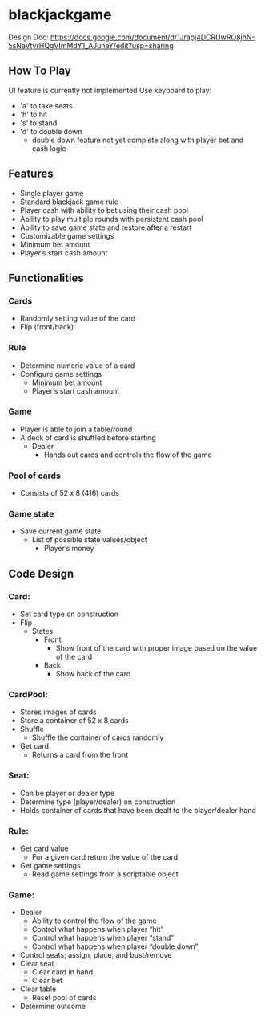 # blackjackgame

Design Doc:
https://docs.google.com/document/d/1Jrapj4DCRUwRQ8jhN-5sNaVtyrHQgVImMdY1_AJuneY/edit?usp=sharing

## How To Play  
UI feature is currently not implemented
Use keyboard to play:
- 'a' to take seats
- 'h' to hit
- 's' to stand
- 'd' to double down
  - double down feature not yet complete along with player bet and cash logic

## Features  

- Single player game
- Standard blackjack game rule
- Player cash with ability to bet using their cash pool
- Ability to play multiple rounds with persistent cash pool
- Ability to save game state and restore after a restart
- Customizable game settings
- Minimum bet amount
- Player’s start cash amount

## Functionalities  

### Cards  
- Randomly setting value of the card
- Flip (front/back)  

### Rule  
- Determine numeric value of a card
- Configure game settings
  - Minimum bet amount
  - Player’s start cash amount

### Game  
- Player is able to join a table/round
- A deck of card is shuffled before starting
  - Dealer
    - Hands out cards and controls the flow of the game

### Pool of cards  
- Consists of 52 x 8 (416) cards

### Game state  
- Save current game state
  - List of possible state values/object
    - Player’s money

## Code Design

### Card:  
- Set card type on construction
- Flip
  - States
    - Front
      - Show front of the card with proper image based on the value of the card
    - Back
      - Show back of the card

### CardPool:  
- Stores images of cards
- Store a container of 52 x 8 cards
- Shuffle
  - Shuffle the container of cards randomly
- Get card
  - Returns a card from the front

### Seat:  
- Can be player or dealer type
- Determine type (player/dealer) on construction
- Holds container of cards that have been dealt to the player/dealer hand

### Rule:  
- Get card value
  - For a given card return the value of the card
- Get game settings
  - Read game settings from a scriptable object

### Game:  
- Dealer
  - Ability to control the flow of the game
  - Control what happens when player “hit”
  - Control what happens when player “stand”
  - Control what happens when player “double down”
- Control seats; assign, place, and bust/remove
- Clear seat
  - Clear card in hand
  - Clear bet
- Clear table
  - Reset pool of cards
- Determine outcome
